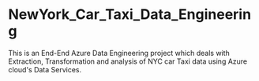 # NewYork_Car_Taxi_Data_Engineering
This is an End-End Azure Data Engineering project which deals with Extraction, Transformation and analysis of NYC car Taxi data using Azure cloud's Data Services.
